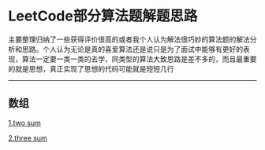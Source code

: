 # LeetCode部分算法题解题思路

主要整理归纳了一些获得评价很高的或者我个人认为解法很巧妙的算法题的解法分析和思路。个人认为无论是真的喜爱算法还是说只是为了面试中能够有更好的表现，算法一定要一类一类的去学，同类型的算法大致思路是差不多的，而且最重要的就是思想，真正实现了思想的代码可能就是短短几行


---
## 数组
[1.two sum](https://github.com/zycR10/LeetcodeSolutions/tree/master/src/resource/twoSum.md)

[2.three sum](https://github.com/zycR10/LeetcodeSolutions/blob/master/src/resource/3Sum.md)